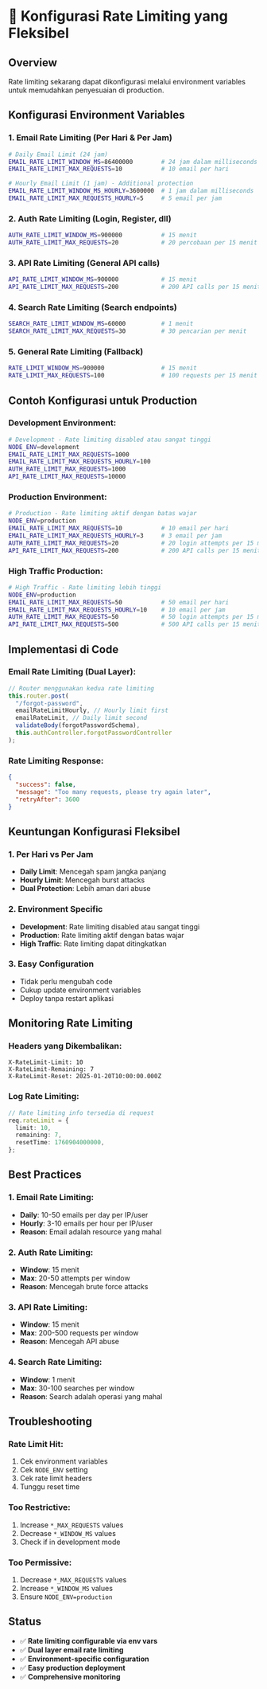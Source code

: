 # 🚦 Konfigurasi Rate Limiting yang Fleksibel

## Overview

Rate limiting sekarang dapat dikonfigurasi melalui environment variables untuk memudahkan penyesuaian di production.

## Konfigurasi Environment Variables

### 1. **Email Rate Limiting** (Per Hari & Per Jam)

```bash
# Daily Email Limit (24 jam)
EMAIL_RATE_LIMIT_WINDOW_MS=86400000        # 24 jam dalam milliseconds
EMAIL_RATE_LIMIT_MAX_REQUESTS=10           # 10 email per hari

# Hourly Email Limit (1 jam) - Additional protection
EMAIL_RATE_LIMIT_WINDOW_MS_HOURLY=3600000  # 1 jam dalam milliseconds
EMAIL_RATE_LIMIT_MAX_REQUESTS_HOURLY=5     # 5 email per jam
```

### 2. **Auth Rate Limiting** (Login, Register, dll)

```bash
AUTH_RATE_LIMIT_WINDOW_MS=900000           # 15 menit
AUTH_RATE_LIMIT_MAX_REQUESTS=20            # 20 percobaan per 15 menit
```

### 3. **API Rate Limiting** (General API calls)

```bash
API_RATE_LIMIT_WINDOW_MS=900000            # 15 menit
API_RATE_LIMIT_MAX_REQUESTS=200            # 200 API calls per 15 menit
```

### 4. **Search Rate Limiting** (Search endpoints)

```bash
SEARCH_RATE_LIMIT_WINDOW_MS=60000          # 1 menit
SEARCH_RATE_LIMIT_MAX_REQUESTS=30          # 30 pencarian per menit
```

### 5. **General Rate Limiting** (Fallback)

```bash
RATE_LIMIT_WINDOW_MS=900000                # 15 menit
RATE_LIMIT_MAX_REQUESTS=100                # 100 requests per 15 menit
```

## Contoh Konfigurasi untuk Production

### **Development Environment:**

```bash
# Development - Rate limiting disabled atau sangat tinggi
NODE_ENV=development
EMAIL_RATE_LIMIT_MAX_REQUESTS=1000
EMAIL_RATE_LIMIT_MAX_REQUESTS_HOURLY=100
AUTH_RATE_LIMIT_MAX_REQUESTS=1000
API_RATE_LIMIT_MAX_REQUESTS=10000
```

### **Production Environment:**

```bash
# Production - Rate limiting aktif dengan batas wajar
NODE_ENV=production
EMAIL_RATE_LIMIT_MAX_REQUESTS=10           # 10 email per hari
EMAIL_RATE_LIMIT_MAX_REQUESTS_HOURLY=3     # 3 email per jam
AUTH_RATE_LIMIT_MAX_REQUESTS=20            # 20 login attempts per 15 menit
API_RATE_LIMIT_MAX_REQUESTS=200            # 200 API calls per 15 menit
```

### **High Traffic Production:**

```bash
# High Traffic - Rate limiting lebih tinggi
NODE_ENV=production
EMAIL_RATE_LIMIT_MAX_REQUESTS=50           # 50 email per hari
EMAIL_RATE_LIMIT_MAX_REQUESTS_HOURLY=10    # 10 email per jam
AUTH_RATE_LIMIT_MAX_REQUESTS=50            # 50 login attempts per 15 menit
API_RATE_LIMIT_MAX_REQUESTS=500            # 500 API calls per 15 menit
```

## Implementasi di Code

### **Email Rate Limiting (Dual Layer):**

```typescript
// Router menggunakan kedua rate limiting
this.router.post(
  "/forgot-password",
  emailRateLimitHourly, // Hourly limit first
  emailRateLimit, // Daily limit second
  validateBody(forgotPasswordSchema),
  this.authController.forgotPasswordController
);
```

### **Rate Limiting Response:**

```json
{
  "success": false,
  "message": "Too many requests, please try again later",
  "retryAfter": 3600
}
```

## Keuntungan Konfigurasi Fleksibel

### 1. **Per Hari vs Per Jam**

- **Daily Limit**: Mencegah spam jangka panjang
- **Hourly Limit**: Mencegah burst attacks
- **Dual Protection**: Lebih aman dari abuse

### 2. **Environment Specific**

- **Development**: Rate limiting disabled atau sangat tinggi
- **Production**: Rate limiting aktif dengan batas wajar
- **High Traffic**: Rate limiting dapat ditingkatkan

### 3. **Easy Configuration**

- Tidak perlu mengubah code
- Cukup update environment variables
- Deploy tanpa restart aplikasi

## Monitoring Rate Limiting

### **Headers yang Dikembalikan:**

```
X-RateLimit-Limit: 10
X-RateLimit-Remaining: 7
X-RateLimit-Reset: 2025-01-20T10:00:00.000Z
```

### **Log Rate Limiting:**

```typescript
// Rate limiting info tersedia di request
req.rateLimit = {
  limit: 10,
  remaining: 7,
  resetTime: 1760904000000,
};
```

## Best Practices

### 1. **Email Rate Limiting:**

- **Daily**: 10-50 emails per day per IP/user
- **Hourly**: 3-10 emails per hour per IP/user
- **Reason**: Email adalah resource yang mahal

### 2. **Auth Rate Limiting:**

- **Window**: 15 menit
- **Max**: 20-50 attempts per window
- **Reason**: Mencegah brute force attacks

### 3. **API Rate Limiting:**

- **Window**: 15 menit
- **Max**: 200-500 requests per window
- **Reason**: Mencegah API abuse

### 4. **Search Rate Limiting:**

- **Window**: 1 menit
- **Max**: 30-100 searches per window
- **Reason**: Search adalah operasi yang mahal

## Troubleshooting

### **Rate Limit Hit:**

1. Cek environment variables
2. Cek `NODE_ENV` setting
3. Cek rate limit headers
4. Tunggu reset time

### **Too Restrictive:**

1. Increase `*_MAX_REQUESTS` values
2. Decrease `*_WINDOW_MS` values
3. Check if in development mode

### **Too Permissive:**

1. Decrease `*_MAX_REQUESTS` values
2. Increase `*_WINDOW_MS` values
3. Ensure `NODE_ENV=production`

## Status

- ✅ **Rate limiting configurable via env vars**
- ✅ **Dual layer email rate limiting**
- ✅ **Environment-specific configuration**
- ✅ **Easy production deployment**
- ✅ **Comprehensive monitoring**
